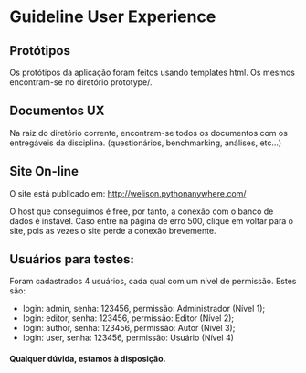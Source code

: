 # Guideline User Experience

## Protótipos

Os protótipos da aplicação foram feitos usando templates html. Os mesmos encontram-se no diretório prototype/.


## Documentos UX

Na raiz do diretório corrente, encontram-se todos os documentos com os entregáveis da disciplina. (questionários, benchmarking, análises, etc...)


## Site On-line

O site está publicado em: http://welison.pythonanywhere.com/

O host que conseguimos é free, por tanto, a conexão com o banco de dados é instável. Caso entre na página de erro 500, clique em voltar para o site, pois as vezes o site perde a conexão brevemente.


## Usuários para testes:

Foram cadastrados 4 usuários, cada qual com um nível de permissão. Estes são:

- login: admin, senha: 123456, permissão: Administrador (Nível 1);
- login: editor, senha: 123456, permissão: Editor (Nível 2);
- login: author, senha: 123456, permissão: Autor (Nível 3);
- login: user, senha: 123456, permissão: Usuário (Nível 4)


#### Qualquer dúvida, estamos à disposição.